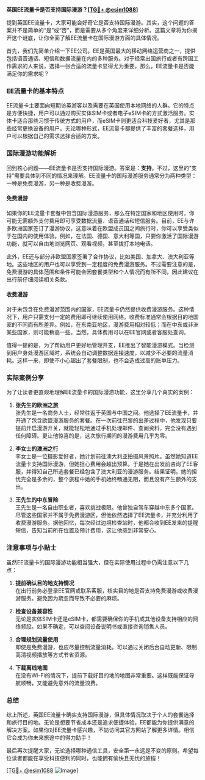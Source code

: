 **英国EE流量卡是否支持国际漫游？[[TG💪+ @esim1088](https://t.me/s/esim1088)]**

提到英国EE流量卡，大家可能会好奇它是否支持国际漫游。其实，这个问题的答案并不是简单的“是”或“否”，而是需要从多个角度来详细分析。这篇文章将为你揭开这个谜底，让你全面了解EE流量卡在国际漫游方面的具体情况。

首先，我们先简单介绍一下EE公司。EE是英国最大的移动网络运营商之一，提供包括语音通话、短信和数据流量在内的多种服务。对于经常出国旅行或者有跨国工作需求的人来说，选择一张合适的流量卡显得尤为重要。那么，EE流量卡是否能满足你的需求呢？

### EE流量卡的基本特点

EE流量卡主要面向短期访英游客以及需要在英国使用本地网络的人群。它的特点是方便快捷，用户可以通过购买实体SIM卡或者电子eSIM卡的方式激活服务。实体卡适合那些习惯于传统方式的用户，而eSIM卡则更适合科技爱好者，尤其是那些经常更换设备的用户。无论哪种形式，EE流量卡都提供了丰富的套餐选择，用户可以根据自己的需求选择合适的方案。

### 国际漫游功能解析

回到核心问题——EE流量卡是否支持国际漫游。答案是：**支持**。不过，这里的“支持”需要具体到不同的情况来理解。EE流量卡的国际漫游服务通常分为两种类型：一种是免费漫游，另一种是收费漫游。

#### 免费漫游

如果你的EE流量卡套餐中包含国际漫游服务，那么在特定国家和地区使用时，你可能无需额外支付费用即可享受数据流量、语音通话和短信服务。目前，EE与许多欧洲国家签订了漫游协议，这意味着在欧盟成员国之间旅行时，你可以享受类似于在国内的使用体验。例如，在法国、德国、意大利等国，只要你激活了国际漫游功能，就可以自由地浏览网页、观看视频，甚至拨打本地电话。

此外，EE还与部分非欧盟国家签署了合作协议，比如美国、加拿大、澳大利亚等地。这些地区的用户也可以享受到一定程度的免费漫游服务。不过需要注意的是，免费漫游的具体范围和条件可能会因套餐类型和个人情况而有所不同，因此建议在出行前仔细阅读相关条款。

#### 收费漫游

对于未包含在免费漫游范围内的国家，EE流量卡仍然提供收费漫游服务。这种情况下，用户只需支付一定的费用即可继续使用网络。收费标准通常会根据目的地国家的不同而有所差异。例如，在东南亚地区，漫游费用相对较低；而在中东或非洲某些国家，则可能稍高一些。当然，具体费用可以在EE官网或者客服处查询。

值得一提的是，为了帮助用户更好地管理开支，EE推出了智能漫游模式。当检测到用户身处漫游区域时，系统会自动调整数据连接速度，以减少不必要的流量消耗。这样一来，即使不小心超出了套餐限制，也不会造成过高的账单压力。

### 实际案例分享

为了让读者更直观地理解EE流量卡的国际漫游功能，这里分享几个真实的案例：

1. **张先生的欧洲之旅**  
张先生是一名商务人士，经常往返于英国与中国之间。他选择了EE流量卡，并开通了包含欧盟漫游服务的套餐。在一次前往巴黎的出差过程中，他发现只要提前开启漫游开关，就能轻松地通过手机处理邮件、查阅资料，完全没有遇到任何障碍。更让他惊喜的是，这次旅行期间的漫游费用几乎为零。

2. **李女士的澳洲之行**  
李女士是一位摄影爱好者，她计划前往澳大利亚拍摄风景照片。虽然她知道EE流量卡支持国际漫游，但她担心费用会超出预算。于是她在出发前咨询了EE客服，并得知自己所选套餐已经包含了澳大利亚的漫游服务。结果证明，她的担忧完全是多余的，整个旅程中她的手机始终畅通无阻，而且没有产生额外的支出。

3. **王先生的中东冒险**  
王先生是一名自由职业者，喜欢挑战极限。他曾独自驾车穿越中东多个国家。尽管这些国家并不属于免费漫游区，但他依然选择了EE流量卡，并充分利用了收费漫游服务。据他回忆，每次经过边境检查站时，他都会收到EE发来的提醒短信，告知当前所在位置及预计费用，这让他感到非常安心。

### 注意事项与小贴士

虽然EE流量卡的国际漫游功能相当强大，但在实际使用过程中仍需注意以下几点：

1. **提前确认目的地支持情况**  
在出行前务必登录EE官网或联系客服，核实目的地是否支持免费漫游或收费漫游服务。避免因为疏忽而导致不必要的麻烦。

2. **检查设备兼容性**  
无论是实体SIM卡还是eSIM卡，都需要确保你的手机或其他设备支持相应的网络频段。如果不确定，可以查阅设备说明书或直接咨询销售人员。

3. **合理规划流量使用**  
即使是免费漫游，也应尽量控制流量消耗。可以通过关闭后台自动更新、限制高清视频播放等方式节省资源。

4. **下载离线地图**  
在没有Wi-Fi的情况下，提前下载好目的地的地图非常重要。这样既能保证导航顺畅，又能避免意外的流量浪费。

### 总结

综上所述，英国EE流量卡确实支持国际漫游，但具体情况取决于个人的套餐选择和旅行目的地。无论是想要节省成本还是追求便捷体验，EE都能为你提供满意的解决方案。如果你对EE流量卡感兴趣，不妨访问其官方网站了解更多详情。相信它会成为你未来旅途中的得力助手！

最后再次提醒大家，无论选择哪种通信工具，安全第一永远是不变的原则。希望每位读者都能在享受科技便利的同时，也能拥有愉快且无忧的旅程！ 

[[TG💪+ @esim1088](https://t.me/s/esim1088) ![Image](https://i.postimg.cc/4NQfJmqS/Snipaste-2025-05-13-00-14-12.png)]